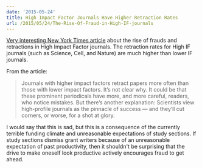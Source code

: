 ```yaml
---
date: '2015-05-24'
title: High Impact Factor Journals Have Higher Retraction Rates
url: /2015/05/24/The-Rise-Of-Fraud-in-High-IF-journals
---
```



[Very interesting New York Times article](http://www.nytimes.com/2015/05/23/opinion/whats-behind-big-science-frauds.html) about the rise of frauds and retractions in High Impact Factor journals. The retraction rates for High IF journals (such as Science, Cell, and Nature) are much higher than lower IF journals. 

From the article:

> Journals with higher impact factors retract papers more often
> than those with lower impact factors. It’s not clear why. It 
> could be that these prominent periodicals have more, and more 
> careful, readers, who notice mistakes. But there’s another 
> explanation: Scientists view high-profile journals as the 
> pinnacle of success — and they’ll cut corners, or worse, for 
> a shot at glory.

I would say that this is sad, but this is a consequence of the currently terrible funding climate and unreasonable expectations of study sections. If study sections dismiss grant writers because of an unreasonable expectation of past productivity, then it shouldn't be surprising that the drive to make oneself look productive actively encourages fraud to get ahead. 